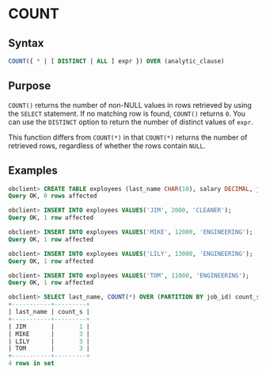 # COUNT

## Syntax

```sql
COUNT({ * | [ DISTINCT | ALL ] expr }) OVER (analytic_clause)
```

## Purpose

`COUNT()` returns the number of non-NULL values in rows retrieved by using the `SELECT` statement. If no matching row is found, `COUNT()` returns `0`. You can use the `DISTINCT` option to return the number of distinct values of `expr`.

This function differs from `COUNT(*)` in that `COUNT(*)` returns the number of retrieved rows, regardless of whether the rows contain `NULL`.

## Examples

```sql
obclient> CREATE TABLE exployees (last_name CHAR(10), salary DECIMAL, job_id CHAR(32));
Query OK, 0 rows affected

obclient> INSERT INTO exployees VALUES('JIM', 2000, 'CLEANER');
Query OK, 1 row affected

obclient> INSERT INTO exployees VALUES('MIKE', 12000, 'ENGINEERING');
Query OK, 1 row affected

obclient> INSERT INTO exployees VALUES('LILY', 13000, 'ENGINEERING');
Query OK, 1 row affected

obclient> INSERT INTO exployees VALUES('TOM', 11000, 'ENGINEERING');
Query OK, 1 row affected

obclient> SELECT last_name, COUNT(*) OVER (PARTITION BY job_id) count_s  FROM exployees;
+-----------+---------+
| last_name | count_s |
+-----------+---------+
| JIM       |       1 |
| MIKE      |       3 |
| LILY      |       3 |
| TOM       |       3 |
+-----------+---------+
4 rows in set
```
